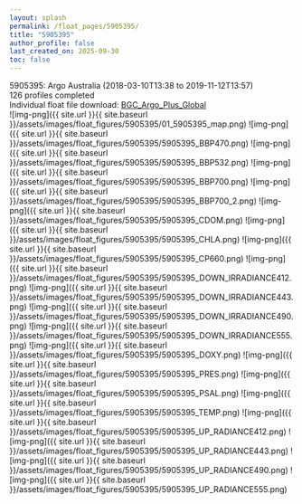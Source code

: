 ```yaml
---
layout: splash
permalink: /float_pages/5905395/
title: "5905395"
author_profile: false
last_created_on: 2025-09-30
toc: false
---
```

 
5905395: Argo Australia (2018-03-10T13:38 to 2019-11-12T13:57)\
126 profiles completed\
Individual float file download: [BGC_Argo_Plus_Global](https://ftp.soest.hawaii.edu/bgc_argo_plus/Individual_Floats/outliers_removed/5905395_Sprof_processed.nc)\
![img-png]({{ site.url }}{{ site.baseurl }}/assets/images/float_figures/5905395/01_5905395_map.png)
![img-png]({{ site.url }}{{ site.baseurl }}/assets/images/float_figures/5905395/5905395_BBP470.png)
![img-png]({{ site.url }}{{ site.baseurl }}/assets/images/float_figures/5905395/5905395_BBP532.png)
![img-png]({{ site.url }}{{ site.baseurl }}/assets/images/float_figures/5905395/5905395_BBP700.png)
![img-png]({{ site.url }}{{ site.baseurl }}/assets/images/float_figures/5905395/5905395_BBP700_2.png)
![img-png]({{ site.url }}{{ site.baseurl }}/assets/images/float_figures/5905395/5905395_CDOM.png)
![img-png]({{ site.url }}{{ site.baseurl }}/assets/images/float_figures/5905395/5905395_CHLA.png)
![img-png]({{ site.url }}{{ site.baseurl }}/assets/images/float_figures/5905395/5905395_CP660.png)
![img-png]({{ site.url }}{{ site.baseurl }}/assets/images/float_figures/5905395/5905395_DOWN_IRRADIANCE412.png)
![img-png]({{ site.url }}{{ site.baseurl }}/assets/images/float_figures/5905395/5905395_DOWN_IRRADIANCE443.png)
![img-png]({{ site.url }}{{ site.baseurl }}/assets/images/float_figures/5905395/5905395_DOWN_IRRADIANCE490.png)
![img-png]({{ site.url }}{{ site.baseurl }}/assets/images/float_figures/5905395/5905395_DOWN_IRRADIANCE555.png)
![img-png]({{ site.url }}{{ site.baseurl }}/assets/images/float_figures/5905395/5905395_DOXY.png)
![img-png]({{ site.url }}{{ site.baseurl }}/assets/images/float_figures/5905395/5905395_PRES.png)
![img-png]({{ site.url }}{{ site.baseurl }}/assets/images/float_figures/5905395/5905395_PSAL.png)
![img-png]({{ site.url }}{{ site.baseurl }}/assets/images/float_figures/5905395/5905395_TEMP.png)
![img-png]({{ site.url }}{{ site.baseurl }}/assets/images/float_figures/5905395/5905395_UP_RADIANCE412.png)
![img-png]({{ site.url }}{{ site.baseurl }}/assets/images/float_figures/5905395/5905395_UP_RADIANCE443.png)
![img-png]({{ site.url }}{{ site.baseurl }}/assets/images/float_figures/5905395/5905395_UP_RADIANCE490.png)
![img-png]({{ site.url }}{{ site.baseurl }}/assets/images/float_figures/5905395/5905395_UP_RADIANCE555.png)
